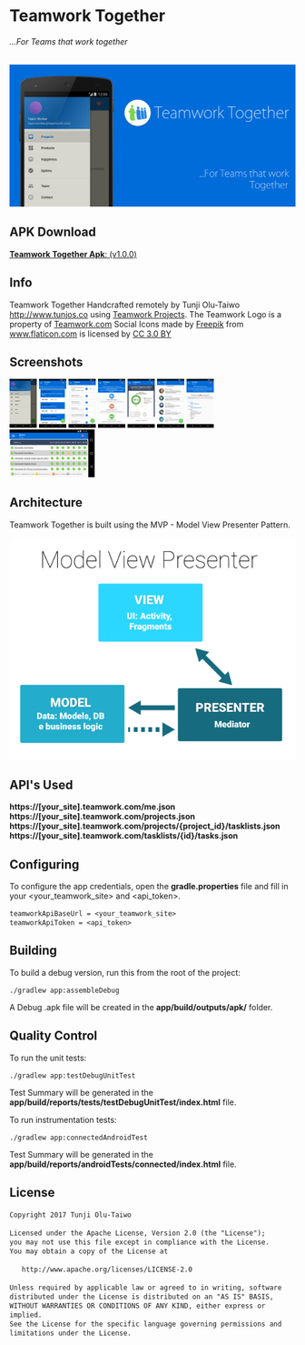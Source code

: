 Teamwork Together
=======
###### ...For Teams that work together

<img src="screenshots/cover_1.jpg" alt="Cover 1"/>

APK Download
--------
[**Teamwork Together Apk**: (v1.0.0)](apk/Teamwork_Together_1.0.0.apk)

Info
--------
Teamwork Together Handcrafted remotely by Tunji Olu-Taiwo http://www.tunjos.co using <a href="https://www.teamwork.com/project-management-software" title="Teamwork Projects">Teamwork Projects</a>.
The Teamwork Logo is a property of <a href="https://www.teamwork.com/" title="Teamwork">Teamwork.com</a>
Social Icons made by <a href="http://www.freepik.com" title="Freepik">Freepik</a> from <a href="http://www.flaticon.com" title="Flaticon">www.flaticon.com</a> is licensed by <a href="http://creativecommons.org/licenses/by/3.0/" title="Creative Commons BY 3.0" target="_blank">CC 3.0 BY</a>

Screenshots
----------

<img src="screenshots/scr_nav.png" width="48">
<img src="screenshots/scr_projects.png" width="48">
<img src="screenshots/scr_tasklists.png" width="48">
<img src="screenshots/scr_products.png" width="48">
<img src="screenshots/scr_happiness.png" width="48">
<img src="screenshots/scr_team.png" width="48">
<img src="screenshots/scr_contact.png" width="48">
<img src="screenshots/scr_uptime.png" width="150">

Architecture
----------
Teamwork Together is built using the MVP - Model View Presenter Pattern.

<img src="images/mvp_android.png" alt="MVP"/>

API's Used
----------

**https://[your_site].teamwork.com/me.json**  
**https://[your_site].teamwork.com/projects.json**  
**https://[your_site].teamwork.com/projects/{project_id}/tasklists.json**  
**https://[your_site].teamwork.com/tasklists/{id}/tasks.json**  

Configuring
--------

To configure the app credentials, open the **gradle.properties** file and fill in your <your_teamwork_site> and <api_token>.

    teamworkApiBaseUrl = <your_teamwork_site>
    teamworkApiToken = <api_token>

Building
--------

To build a debug version, run this from the root of the project:

    ./gradlew app:assembleDebug
A Debug .apk file will be created in the **app/build/outputs/apk/** folder.

Quality Control
-------

To run the unit tests:

	./gradlew app:testDebugUnitTest
Test Summary will be generated in the **app/build/reports/tests/testDebugUnitTest/index.html** file.

To run instrumentation tests:

	./gradlew app:connectedAndroidTest
Test Summary will be generated in the **app/build/reports/androidTests/connected/index.html** file.

  License
--------

    Copyright 2017 Tunji Olu-Taiwo

    Licensed under the Apache License, Version 2.0 (the "License");
    you may not use this file except in compliance with the License.
    You may obtain a copy of the License at

       http://www.apache.org/licenses/LICENSE-2.0

    Unless required by applicable law or agreed to in writing, software
    distributed under the License is distributed on an "AS IS" BASIS,
    WITHOUT WARRANTIES OR CONDITIONS OF ANY KIND, either express or implied.
    See the License for the specific language governing permissions and
    limitations under the License.
